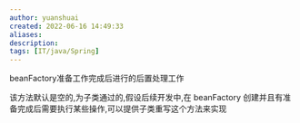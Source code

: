 ```yaml
---
author: yuanshuai
created: 2022-06-16 14:49:33
aliases: 
description:
tags: [IT/java/Spring]
---
```


beanFactory准备工作完成后进行的后置处理工作

该方法默认是空的,为子类通过的,假设后续开发中,在 beanFactory 创建并且有准备完成后需要执行某些操作,可以提供子类重写这个方法来实现




